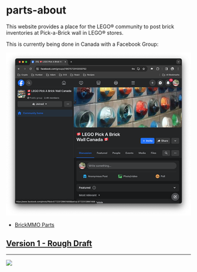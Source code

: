 # parts-about

<style>@import url("//readme.codeadam.ca/readme.css");</style>

This website provides a place for the LEGO® community to post brick inventories at Pick-a-Brick wall in LEGO® stores. 

This is currently being done in Canada with a Facebook Group:

![PAB Facebook Group](images/pab-facebook.png)

- [BrickMMO Parts](https://pab.brickmmo.com)

## [Version 1 - Rough Draft](v1)

---

<a href="https://brickmmo.com">
<img src="https://brickmmo.com/images/brickmmo-logo-horizontal.jpg" width="100">
</a>
